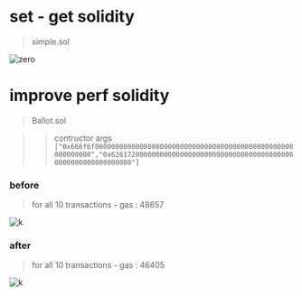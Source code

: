 
# set - get solidity

> simple.sol

![zero](https://github.com/alienflip/zku/blob/main/week_0/Screenshot%20(16).png)

# improve perf solidity

> Ballot.sol

>> contructor args `["0x666f6f0000000000000000000000000000000000000000000000000000000000","0x6261720000000000000000000000000000000000000000000000000000000000"]`

### before

> for all 10 transactions - gas : 48657

![k](https://github.com/alienflip/zku/blob/main/week_0/Screenshot%20(26).png)

### after

> for all 10 transactions - gas : 46405 

![k](https://github.com/alienflip/zku/blob/main/week_0/Screenshot%20(24).png)
